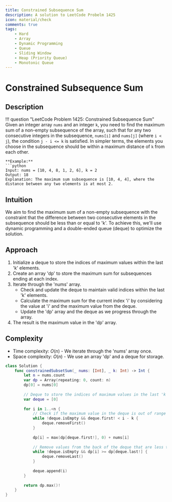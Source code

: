 ```yaml
---
title: Constrained Subsequence Sum
description: A solution to LeetCode Probelm 1425
icon: material/check
comments: true
tags:
    - Hard
    - Array
    - Dynamic Programming
    - Queue
    - Sliding Window
    - Heap (Priority Queue)
    - Monotonic Queue
---
```



# Constrained Subsequence Sum

## Description
!!! question "LeetCode Problem 1425: Constrained Subsequence Sum"
    Given an integer array `nums` and an integer `k`, you need to find the maximum sum of a non-empty subsequence of the array, such that for any two consecutive integers in the subsequence, `nums[i]` and `nums[j]` (where `i < j`), the condition `j - i <= k` is satisfied. In simpler terms, the elements you choose in the subsequence should be within a maximum distance of `k` from each other.

    **Example:**
    ```python
    Input: nums = [10, 4, 8, 1, 2, 6], k = 2
    Output: 18
    Explanation: The maximum sum subsequence is [10, 4, 4], where the distance between any two elements is at most 2.


## Intuition
We aim to find the maximum sum of a non-empty subsequence with the constraint that the difference between two consecutive elements in the subsequence should be less than or equal to 'k'. To achieve this, we'll use dynamic programming and a double-ended queue (deque) to optimize the solution.

## Approach
1. Initialize a deque to store the indices of maximum values within the last 'k' elements.
2. Create an array 'dp' to store the maximum sum for subsequences ending at each index.
3. Iterate through the 'nums' array.
   - Check and update the deque to maintain valid indices within the last 'k' elements.
   - Calculate the maximum sum for the current index 'i' by considering the value at 'i' and the maximum value from the deque.
   - Update the 'dp' array and the deque as we progress through the array.
4. The result is the maximum value in the 'dp' array.

## Complexity
- Time complexity: $O(n)$ - We iterate through the 'nums' array once.
- Space complexity: $O(n)$ - We use an array 'dp' and a deque for storage.

```swift
class Solution {
    func constrainedSubsetSum(_ nums: [Int], _ k: Int) -> Int {
        let n = nums.count
        var dp = Array(repeating: 0, count: n)
        dp[0] = nums[0]
        
        // Deque to store the indices of maximum values in the last 'k' elements
        var deque = [0]
        
        for i in 1..<n {
            // Check if the maximum value in the deque is out of range
            while !deque.isEmpty && deque.first! < i - k {
                deque.removeFirst()
            }
            
            dp[i] = max(dp[deque.first!], 0) + nums[i]
            
            // Remove values from the back of the deque that are less than the current dp[i]
            while !deque.isEmpty && dp[i] >= dp[deque.last!] {
                deque.removeLast()
            }
            
            deque.append(i)
        }
        
        return dp.max()!
    }
}
